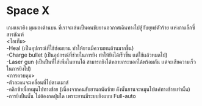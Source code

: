 # Space X
  เกมเเนวยิง มุมมองด้านบน ที่เราจะเล่นเป็นคนขับยานอวกาศเดินทางไปสู้กับยุทธ์ตัวร้าย เเห่งกาแล็กซี่สารขัณฑ์<br>
<ไอเท็ม><br>
-Heal (เป็นอุปกรณ์ที่ใช้ซ่อมยาน ทำให้ยานมีความทนต้านมากขึ้น)<br>
-Charge bullet (เป็นอุปกรณ์ที่ช่วยในการยิง ทำให้ยิงได้เร็วขึ้น เเต่ใช้เเล้วหมดไป)<br>
-Laser gun (เป็นปืนที่ใส่เพิ่มในยานได้ สามารถยิงได้หลายกระบอกได้พร้อมกัน เเต่จะเสียความเร็วในการยิงไป)<br>
<การควบคุม><br>
-ตัวละคนจะเคลื่อนที่ไปตามเมาส์<br>
-คลิกซ้ายเื่อหมุนไปทางซ้าย (เนื่องจากคนขับยานถนัดซ้าย ดังนั้นยานจะหมุนไปเเค่ทางซ้ายเท่านั้น)<br>
-การยิงปืนนั้น ไม่ต้องกดปุ่มใด  เพราะยานมีระบบยิงแบบ Full-auto<br>
